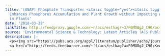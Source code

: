 ```yaml
---
title: '[ASAP] Phosphate Transporter <italic toggle="yes"><italic toggle="yes">PvPht1;2</italic></italic>
  Enhances Phosphorus Accumulation and Plant Growth without Impacting Arsenic Uptake
  in Plants'
date: '2018-03-22'
linkTitle: http://feedproxy.google.com/~r/acs/esthag/~3/F0MO8gJ_C90/acs.est.7b06674
source: 'Environmental Science & Technology: Latest Articles (ACS Publications)'
description: |-
  <p><img src="https://pubs.acs.org/appl/literatum/publisher/achs/journals/content/esthag/0/esthag.ahead-of-print/acs.est.7b06674/20180322/images/medium/es-2017-066747_0005.gif" alt="TOC Graphic"/></p><div><cite>Environmental Science & Technology</cite></div><div>DOI: 10.1021/acs.est.7b06674</div><div class="feedflare">
  <a href="http://feeds.feedburner.com/~ff/acs/esthag?a=F0MO8gJ_C90:KeAlRChGZPw:yIl2AUoC8zA"><img src="http://feeds.feedburner.com/~ff/acs/esthag?d=yIl2AUoC8zA" border="0"></img></a>
---
```

